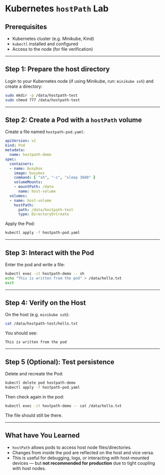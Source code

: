 # Kubernetes `hostPath` Lab

## Prerequisites

* Kubernetes cluster (e.g. Minikube, Kind)
* `kubectl` installed and configured
* Access to the node (for file verification)

---

## Step 1: Prepare the host directory

Login to your Kubernetes node (if using Minikube, run: `minikube ssh`) and create a directory:

```bash
sudo mkdir -p /data/hostpath-test
sudo chmod 777 /data/hostpath-test
```

---

## Step 2: Create a Pod with a `hostPath` volume

Create a file named `hostpath-pod.yaml`:

```yaml
apiVersion: v1
kind: Pod
metadata:
  name: hostpath-demo
spec:
  containers:
  - name: busybox
    image: busybox
    command: [ "sh", "-c", "sleep 3600" ]
    volumeMounts:
    - mountPath: /data
      name: host-volume
  volumes:
  - name: host-volume
    hostPath:
      path: /data/hostpath-test
      type: DirectoryOrCreate
```

Apply the Pod:

```bash
kubectl apply -f hostpath-pod.yaml
```

---

## Step 3: Interact with the Pod

Enter the pod and write a file:

```bash
kubectl exec -it hostpath-demo -- sh
echo "This is written from the pod" > /data/hello.txt
exit
```

---

## Step 4: Verify on the Host

On the host (e.g. `minikube ssh`):

```bash
cat /data/hostpath-test/hello.txt
```

You should see:

```
This is written from the pod
```

---

## Step 5 (Optional): Test persistence

Delete and recreate the Pod:

```bash
kubectl delete pod hostpath-demo
kubectl apply -f hostpath-pod.yaml
```

Then check again in the pod:

```bash
kubectl exec -it hostpath-demo -- cat /data/hello.txt
```

The file should still be there.

---

## What have You Learned

* `hostPath` allows pods to access host node files/directories.
* Changes from inside the pod are reflected on the host and vice versa.
* This is useful for debugging, logs, or interacting with host-mounted devices — but **not recommended for production** due to tight coupling with host nodes.

